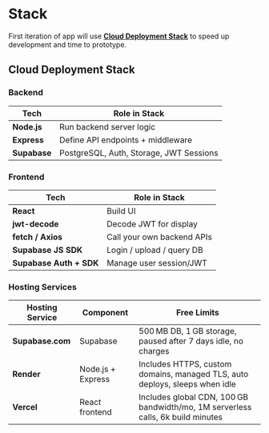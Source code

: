 # Stack

First iteration of app will use **[Cloud Deployment Stack](#cloud-deployment-stack)** to speed up development and time to prototype.

## Cloud Deployment Stack

### Backend

| Tech            | Role in Stack                              |
| --------------- | ------------------------------------------ |
| **Node.js**     | Run backend server logic                   |
| **Express**     | Define API endpoints + middleware          |
| **Supabase**    | PostgreSQL, Auth, Storage, JWT Sessions    |

### Frontend

| Tech                    | Role in Stack              |
| ----------------------- | -------------------------- |
| **React**               | Build UI                   |
| **jwt-decode**          | Decode JWT for display     |
| **fetch / Axios**       | Call your own backend APIs |
| **Supabase JS SDK**     | Login / upload / query DB  |
| **Supabase Auth + SDK** | Manage user session/JWT    |

### Hosting Services

| Hosting Service  | Component         | Free Limits                                                                     |
| ---------------- | ----------------- | ------------------------------------------------------------------------------- |
| **Supabase.com** | Supabase          | 500 MB DB, 1 GB storage, paused after 7 days idle, no charges                   |
| **Render**       | Node.js + Express | Includes HTTPS, custom domains, managed TLS, auto deploys, sleeps when idle     |
| **Vercel**       | React frontend    | Includes global CDN, 100 GB bandwidth/mo, 1M serverless calls, 6k build minutes |